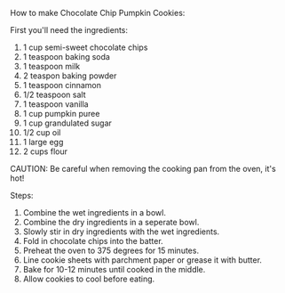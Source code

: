 How to make Chocolate Chip Pumpkin Cookies:


First you'll need the ingredients: 

1. 1 cup semi-sweet chocolate chips
2. 1 teaspoon baking soda
3. 1 teaspoon milk
4. 2 teaspon baking powder
5. 1 teaspoon cinnamon 
6. 1/2 teaspoon salt 
7. 1 teaspoon vanilla
8. 1 cup pumpkin puree
7. 1 cup grandulated sugar
8. 1/2 cup oil
9. 1 large egg
10. 2 cups flour

CAUTION: Be careful when removing the cooking pan from the oven, it's hot!

Steps:


1. Combine the wet ingredients in a bowl.
2. Combine the dry ingredients in a seperate bowl.
3. Slowly stir in dry ingredients with the wet ingredients.
4. Fold in chocolate chips into the batter.
5. Preheat the oven to 375 degrees for 15 minutes.
6. Line cookie sheets with parchment paper or grease it with butter.
7. Bake for 10-12 minutes until cooked in the middle.
8. Allow cookies to cool before eating. 










